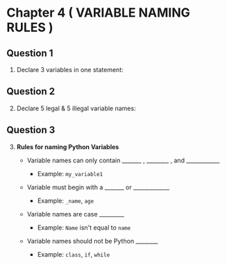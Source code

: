 # **Chapter 4 ( VARIABLE NAMING RULES )**

## **Question 1**

1. Declare 3 variables in one statement:

## **Question 2**

2. Declare 5 legal & 5 illegal variable names:

## **Question 3**

3. **Rules for naming Python Variables**

   - Variable names can only contain _______ , ________ , and ____________
     - Example: ```my_variable1```

   - Variable must begin with a _______ or _____________
     - Example: ```_name```, ```age```

   - Variable names are case _________
     - Example: ```Name``` isn't equal to ```name```

   - Variable names should not be Python ________
     - Example: ```class```, ```if```, ```while```